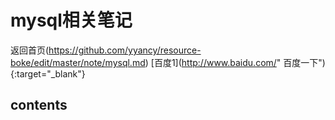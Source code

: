 # mysql相关笔记
返回首页(https://github.com/yyancy/resource-boke/edit/master/note/mysql.md)
[百度1](http://www.baidu.com/" 百度一下"){:target="_blank"}   
## contents
  

